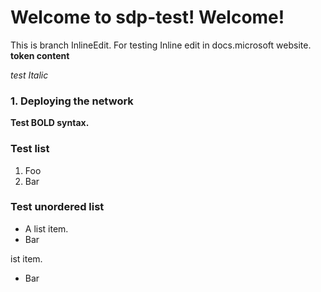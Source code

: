 # Welcome to sdp-test! Welcome!

This is branch InlineEdit. For testing Inline edit in docs.microsoft
website. **token content**

*test Italic*

### 1. Deploying the network
**Test BOLD syntax.**



### Test list
1.  Foo
2.  Bar

### Test unordered list
*   A list item.
*   Bar


ist item.
*   Bar


